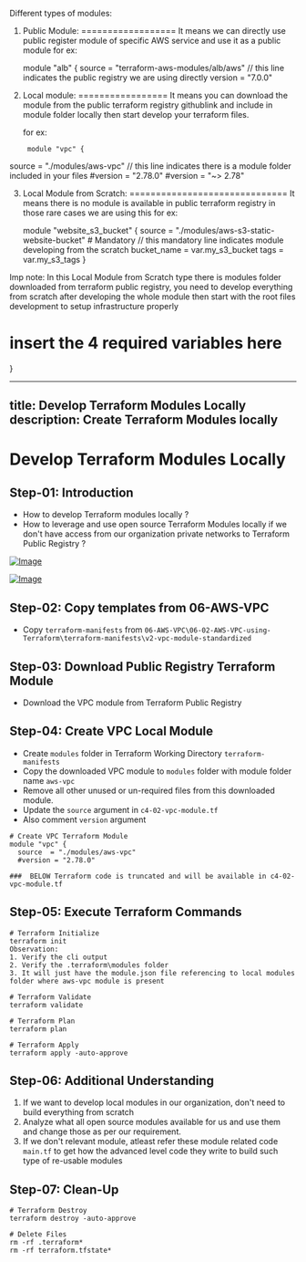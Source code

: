 Different types of modules:
1. Public Module:
==================
      It means we can directly use public register module of specific AWS service and use it as a public module 
      for ex: 
      
      module "alb" {
  source  = "terraform-aws-modules/alb/aws"  // this line indicates the public registry we are using directly
  version = "7.0.0"

2. Local module:
=================
      It means you can download the module from the public terraform registry githublink and include in module folder locally
      then start develop your terraform files.

      for ex:
        
        module "vpc" {
  source  = "./modules/aws-vpc" // this line indicates there is a module folder included in your files
  #version = "2.78.0"
  #version = "~> 2.78"

3. Local Module from Scratch:
==============================
      It means there is no module is available in public terraform registry in those rare cases we are using this 
      for ex:

      module "website_s3_bucket" {
  source = "./modules/aws-s3-static-website-bucket"  # Mandatory // this mandatory line indicates module developing from the scratch
  bucket_name = var.my_s3_bucket
  tags = var.my_s3_tags
}

Imp note: In this Local Module from Scratch type there is modules folder downloaded from terraform public registry, you need to develop everything from scratch
after developing the whole module then start with the root files development to setup infrastructure properly
  # insert the 4 required variables here
}


---
title: Develop Terraform Modules Locally
description: Create Terraform Modules locally
---
# Develop Terraform Modules Locally

## Step-01: Introduction
- How to develop Terraform modules locally ?
- How to leverage and use open source Terraform Modules locally if we don't have access from our organization private networks to Terraform Public Registry ?

[![Image](https://stacksimplify.com/course-images/terraform-modules-build-locally-1.png "Terraform on AWS with IAC DevOps and SRE")](https://stacksimplify.com/course-images/terraform-modules-build-locally-1.png)

[![Image](https://stacksimplify.com/course-images/terraform-modules-build-locally-2.png "Terraform on AWS with IAC DevOps and SRE")](https://stacksimplify.com/course-images/terraform-modules-build-locally-2.png)


## Step-02: Copy templates from  06-AWS-VPC
- Copy `terraform-manifests` from `06-AWS-VPC\06-02-AWS-VPC-using-Terraform\terraform-manifests\v2-vpc-module-standardized`

## Step-03: Download Public Registry Terraform Module 
- Download the VPC module from Terraform Public Registry

## Step-04: Create VPC Local Module
- Create `modules` folder in Terraform Working Directory `terraform-manifests`
- Copy the downloaded VPC module to `modules` folder with module folder name `aws-vpc`
- Remove all other unused or un-required files from this downloaded module. 
- Update the `source` argument in `c4-02-vpc-module.tf`
- Also comment `version` argument
```t
# Create VPC Terraform Module
module "vpc" {
  source  = "./modules/aws-vpc"
  #version = "2.78.0"
  
###  BELOW Terraform code is truncated and will be available in c4-02-vpc-module.tf
```

## Step-05: Execute Terraform Commands
```t
# Terraform Initialize
terraform init
Observation: 
1. Verify the cli output
2. Verify the .terraform\modules folder
3. It will just have the module.json file referencing to local modules folder where aws-vpc module is present

# Terraform Validate
terraform validate

# Terraform Plan
terraform plan

# Terraform Apply
terraform apply -auto-approve
```

## Step-06: Additional Understanding
1. If we want to develop local modules in our organization, don't need to build everything from scratch
2. Analyze what all open source modules available for us and use them and change those as per our requirement. 
3. If we don't relevant module, atleast refer these module related code `main.tf` to get how the advanced level code they write to build such type of re-usable modules


## Step-07: Clean-Up
```t
# Terraform Destroy
terraform destroy -auto-approve

# Delete Files
rm -rf .terraform*
rm -rf terraform.tfstate*
```